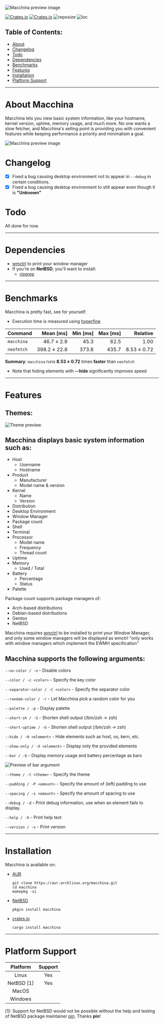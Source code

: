 ![Macchina preview image](screenshots/banner.png)

[![Crates.io](https://img.shields.io/crates/v/macchina?style=for-the-badge&label=VERSION&color=0D3B66)](https://crates.io/crates/macchina)
[![Crates.io](https://img.shields.io/crates/d/macchina?style=for-the-badge&label=DOWNLOADS&color=0D3B66)](https://crates.io/crates/macchina)
![reposize](https://img.shields.io/github/repo-size/grtcdr/macchina?color=0D3B66&logo=github&style=for-the-badge)
![loc](https://img.shields.io/tokei/lines/github/grtcdr/macchina?color=0D3B66&label=Lines%20of%20Code&logo=rust&style=for-the-badge)

## Table of Contents:
- [About](#about)
- [Changelog](#change)
- [Todo](#todo)
- [Dependencies](#deps)
- [Benchmarks](#bench)
- [Features](#features)
- [Installation](#install)
- [Platform Support](#platform-support)

---

# About Macchina <a name="about"></a>

Macchina lets you view basic system information, like your hostname, kernel version, uptime, memory usage, and much more.
No one wants a slow fetcher, and Macchina's selling point is providing you with convenient features while keeping performance a priority and minimalism a goal.

![Macchina preview image](screenshots/preview.png)

# Changelog <a name="change"></a>
- [x] Fixed a bug causing desktop environment not to appear in `--debug` in certain conditions.
- [x] Fixed a bug causing desktop environment to still appear even though it is __"Unknown"__

# Todo <a name="todo"></a>
All done for now.

---

# Dependencies <a name="deps"></a>
- [wmctrl](http://tripie.sweb.cz/utils/wmctrl/) to print your window manager
- If you're on __NetBSD__, you'll want to install:
  - [ripgrep](https://github.com/BurntSushi/ripgrep)

---

# Benchmarks <a name="bench"></a>
Macchina is pretty fast, see for yourself:

- Execution time is measured using [hyperfine](https://github.com/sharkdp/hyperfine)

| Command | Mean [ms] | Min [ms] | Max [ms] | Relative |
|:---|---:|---:|---:|---:|
| `macchina` | 46.7 ± 2.9 | 45.3 | 62.5 | 1.00 |
| `neofetch` | 398.2 ± 22.8 | 373.8 | 435.7 | 8.53 ± 0.72 |

__Summary__: `macchina` runs __8.53 ± 0.72__ times __faster__ than `neofetch`

- Note that hiding elements with __--hide <element>__ significantly improves speed

---

# Features <a name="features"></a>
## Themes:
![Theme preview](screenshots/themes.png)

## Macchina displays basic system information such as:
- Host
  - Username
  - Hostname
- Product
  - Manufacturer
  - Model name & version
- Kernel
  - Name
  - Version
- Distribution
- Desktop Environment
- Window Manager
- Package count
- Shell
- Terminal
- Processor
  - Model name
  - Frequency
  - Thread count
- Uptime
- Memory
  - Used / Total
- Battery
  - Percentage
  - Status
- Palette

Package count supports package managers of:
- Arch-based distributions
- Debian-based distributions
- Gentoo
- NetBSD

Macchina requires [wmctrl](http://tripie.sweb.cz/utils/wmctrl/) to be installed to print your Window Manager, and only some window managers will be displayed as wmctrl "only works with window managers which implement the EWMH specification"

## Macchina supports the following arguments:

`--no-color / -n` - Disable colors

`--color / -c <color>` - Specify the key color

`--separator-color / -C <color>` - Specify the separator color

`--random-color / -r` - Let Macchina pick a random color for you

`--palette / -p` - Display palette

`--short-sh / -S` - Shorten shell output (/bin/zsh -> zsh)

`--short-uptime / -U` - Shorten shell output (/bin/zsh -> zsh)

`--hide / -H <element>` - Hide elements such as host, os, kern, etc.

`--show-only / -X <element>` - Display only the provided elements

`--bar / -b` - Display memory usage and battery percentage as bars

![Preview of bar argument](screenshots/bars.png)

`--theme / -t <theme>` - Specify the theme

`--padding / -P <amount>` - Specify the amount of (left) padding to use

`--spacing / -s <amount>` - Specify the amount of spacing to use

`--debug / -d` - Print debug information, use when an element fails to display.

`--help / -h` -  Print help text

`--version / -v` - Print version

---

# Installation <a name="install"></a>
Macchina is available on:

- [AUR](https://aur.archlinux.org/packages/macchina/)
  ```
  git clone https://aur.archlinux.org/macchina.git
  cd macchina
  makepkg -si
  ```

- [NetBSD](https://pkgsrc.se/sysutils/macchina)
  ```
  pkgin install macchina
  ```

- [crates.io](https://crates.io/crates/macchina)
  ```
  cargo install macchina
  ```

---

# Platform Support <a name="platform-support"></a>

|  Platform     |      Support       |
| :-:           |        :-:         |
| Linux         |        Yes         |
| NetBSD [1]    |        Yes         |
| MacOS         |                    |
| Windows       |                    |

[1]: Support for NetBSD would not be possible without the help and testing of NetBSD package maintainer [pin](https://pkgsrc.se/bbmaint.php?maint=pin@NetBSD.org). Thanks __pin__!